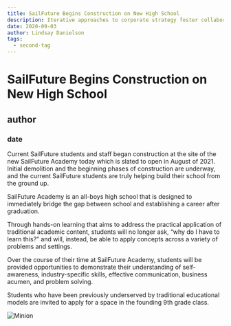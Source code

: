 ```yaml
---
title: SailFuture Begins Construction on New High School
description: Iterative approaches to corporate strategy foster collaborative thinking to further the overall value proposition. Organically grow the holistic world view of disruptive innovation via workplace diversity and empowerment.
date: 2020-09-03
author: Lindsay Danielson
tags:
  - second-tag
---
```


# SailFuture Begins Construction on New High School
## author
### date

Current SailFuture students and staff began construction at the site of the new SailFuture Academy today which is slated to open in August of 2021.  Initial demolition and the beginning phases of construction are underway, and the current SailFuture students are truly helping build their school from the ground up. 

SailFuture Academy is an all-boys high school that is designed to immediately bridge the gap between school and establishing a career after graduation.  

Through hands-on learning that aims to address the practical application of traditional academic content, students will no longer ask, “why do I have to learn this?” and will, instead, be able to apply concepts across a variety of problems and settings. 

Over the course of their time at SailFuture Academy, students will be provided opportunities to demonstrate their understanding of self-awareness, industry-specific skills, effective communication, business acumen, and problem solving. 

Students who have been previously underserved by traditional educational models are invited to apply for a space in the founding 9th grade class. 


![Minion](https://res.cloudinary.com/dbhwzxw0k/image/upload/v1570812746/12139990_831801776932307_5974419264370140447_o.jpg)
